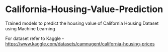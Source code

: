 # California-Housing-Value-Prediction
Trained models to predict the housing value of California Housing Dataset using Machine Learning

For dataset refer to Kaggle - https://www.kaggle.com/datasets/camnugent/california-housing-prices
